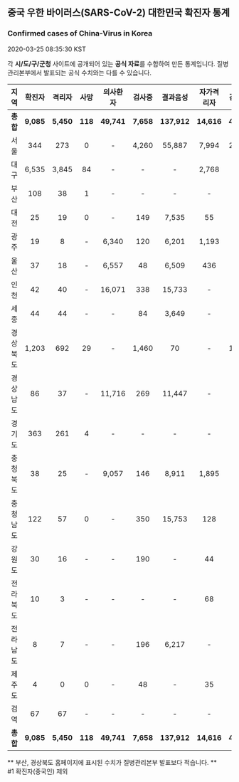 
## 중국 우한 바이러스(SARS-CoV-2) 대한민국 확진자 통계
### Confirmed cases of China-Virus in Korea
2020-03-25 08:35:30 KST

각 **시/도/구/군청** 사이트에 공개되어 있는 **공식 자료**를 수합하여 만든 통계입니다.
질병관리본부에서 발표되는 공식 수치와는 다를 수 있습니다.


|  지역  | 확진자 |  격리자  |  사망  |  의사환자  |  검사중  |  결과음성  |  자가격리자  |  감시중  |  감시해제  |  퇴원  |
|:------:|:------:|:--------:|:--------:|:----------:|:--------:|:----------------:|:------------:|:--------:|:----------:|:--:|
|**총합**|**9,085**|**5,450**|**118**|**49,741**|**7,658**|**137,912**|**14,616**|**4,337**|**18,464**|**3,517**|**59,913**|
|서울|344|273|0|-|4,260|55,887|7,994|2,229|5,765|71|59,913|
|대구|6,535|3,845|84|-|-|-|2,768|-|-|2,606|-|
|부산|108|38|1|-|-|-|-|-|-|69|-|
|대전|25|19|0|-|149|7,535|55|55|469|6|-|
|광주|19|8|-|6,340|120|6,201|1,193|84|1,109|11|-|
|울산|37|18|-|6,557|48|6,509|436|44|392|19|-|
|인천|42|40|-|16,071|338|15,733|-|-|-|2|-|
|세종|44|44|-|-|84|3,649|-|-|-|-|-|
|경상북도|1,203|692|29|-|1,460|70|-|1,635|8,872|482|-|
|경상남도|86|37|-|11,716|269|11,447|-|-|-|49|-|
|경기도|363|261|4|-|-|-|-|-|-|98|-|
|충청북도|38|25|-|9,057|146|8,911|1,895|250|1,645|13|-|
|충청남도|122|57|0|-|350|15,753|128|-|-|65|-|
|강원도|30|16|-|-|190|-|44|-|-|14|-|
|전라북도|10|3|-|-|-|-|68|-|-|7|-|
|전라남도|8|7|-|-|196|6,217|-|40|212|1|-|
|제주도|4|0|0|-|48|-|35|-|-|4|-|
|검역|67|67|-|-|-|-|-|-|-|-|-|
|**총합**|**9,085**|**5,450**|**118**|**49,741**|**7,658**|**137,912**|**14,616**|**4,337**|**18,464**|**3,517**|**59,913**|


** 부산, 경상북도 홈페이지에 표시된 수치가 질병관리본부 발표보다 적습니다. **<br>
#1 확진자(중국인) 제외
    